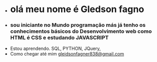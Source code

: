 - # olá meu nome é Gledson fagno
- ### sou iniciante no Mundo programação más já tenho os conhecimentos básicos do Desenvolvimento web como HTML é CSS e estudando JAVASCRIPT
- Estou aprendendo.  SQL, PYTHON,  JQuery,
- Como chegar até mim gleidsonfagner838@gmail.com

<!---
gleidsonfagno/gleidsonfagno is a ✨ special ✨ repository because its `README.md` (this file) appears on your GitHub profile.
You can click the Preview link to take a look at your changes.
--->

